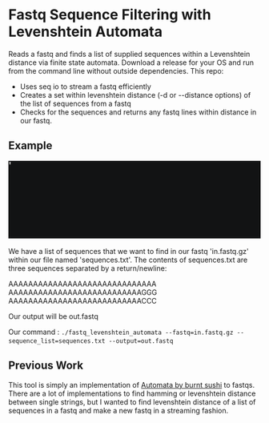 # Fastq Sequence Filtering with Levenshtein Automata
Reads a fastq and finds a list of supplied sequences within a Levenshtein distance via finite state automata. Download a release for your OS and run from the command line without outside dependencies. This repo:
<ul>
<li>Uses seq io to stream a fastq efficiently</li>
<li>Creates a set within levenshtein distance (-d or --distance options) of the list of sequences from a fastq</li>
<li>Checks for the sequences and returns any fastq lines within distance in our fastq. </li>
</ul>

## Example

![fqlev](fqlev.gif)

We have a list of sequences that we want to find in our fastq 'in.fastq.gz' within our file named 'sequences.txt'. The contents of sequences.txt are three sequences separated by a return/newline:

AAAAAAAAAAAAAAAAAAAAAAAAAAAAAA <br>
AAAAAAAAAAAAAAAAAAAAAAAAAAAGGG <br>
AAAAAAAAAAAAAAAAAAAAAAAAAAACCC <br>

Our output will be out.fastq

Our command : `./fastq_levenshtein_automata --fastq=in.fastq.gz --sequence_list=sequences.txt --output=out.fastq`


## Previous Work

This tool is simply an implementation of [Automata by burnt sushi](https://blog.burntsushi.net/transducers/)
 to fastqs. There are a lot of implementations to find hamming or levenshtein distance between single strings, but I wanted to find levenshtein distance of a list of sequences in a fastq and make a new fastq in a streaming fashion.
